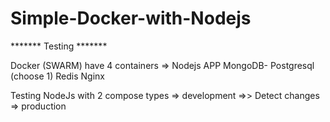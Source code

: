 # Simple-Docker-with-Nodejs

******* Testing *******

Docker (SWARM)  have 4 containers =>
                                     Nodejs APP
                                     MongoDB- Postgresql  (choose 1)
                                     Redis 
                                     Nginx

Testing NodeJs with 2 compose types => development =>> Detect changes 
                                    => production

